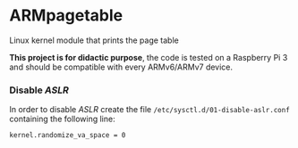 # ARMpagetable
Linux kernel module that prints the page table

**This project is for didactic purpose**, the code is tested on a Raspberry Pi 3 and should be compatible with every ARMv6/ARMv7 device.

### Disable _ASLR_
In order to disable _ASLR_ create the file `/etc/sysctl.d/01-disable-aslr.conf` containing the following line: 
```
kernel.randomize_va_space = 0
```
